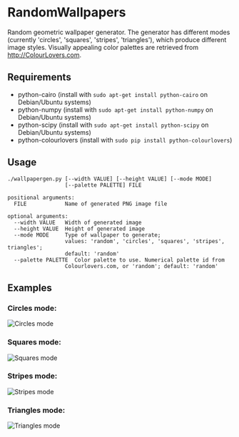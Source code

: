 # RandomWallpapers
Random geometric wallpaper generator. The generator has different modes (currently 'circles', 'squares', 'stripes', 'triangles'), which produce different image styles. Visually appealing color palettes are retrieved from http://ColourLovers.com.

## Requirements
- python-cairo (install with `sudo apt-get install python-cairo` on Debian/Ubuntu systems)
- python-numpy (install with `sudo apt-get install python-numpy` on Debian/Ubuntu systems)
- python-scipy (install with `sudo apt-get install python-scipy` on Debian/Ubuntu systems)
- python-colourlovers (install with `sudo pip install python-colourlovers`)

## Usage
    ./wallpapergen.py [--width VALUE] [--height VALUE] [--mode MODE] 
                      [--palette PALETTE] FILE
    
    positional arguments:
      FILE            Name of generated PNG image file
    
    optional arguments:
      --width VALUE   Width of generated image
      --height VALUE  Height of generated image
      --mode MODE     Type of wallpaper to generate; 
                      values: 'random', 'circles', 'squares', 'stripes', triangles'; 
                      default: 'random'
      --palette PALETTE  Color palette to use. Numerical palette id from
                      Colourlovers.com, or 'random'; default: 'random'

## Examples

### Circles mode:
![Circles mode](https://raw.githubusercontent.com/flopp/RandomWallpapers/master/examples/circles.png)

### Squares mode:
![Squares mode](https://raw.githubusercontent.com/flopp/RandomWallpapers/master/examples/squares.png)

### Stripes mode:
![Stripes mode](https://raw.githubusercontent.com/flopp/RandomWallpapers/master/examples/stripes.png)

### Triangles mode:
![Triangles mode](https://raw.githubusercontent.com/flopp/RandomWallpapers/master/examples/triangles.png)

